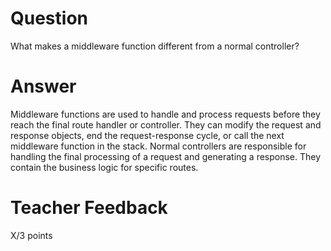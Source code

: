 # Question

What makes a middleware function different from a normal controller?

# Answer
Middleware functions are used to handle and process requests before they reach the final route handler or controller. They can modify the request and response objects, end the request-response cycle, or call the next middleware function in the stack.
Normal controllers are responsible for handling the final processing of a request and generating a response. They contain the business logic for specific routes.
# Teacher Feedback

X/3 points